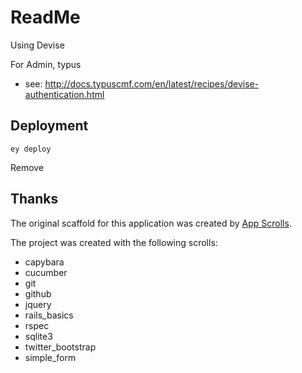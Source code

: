 # ReadMe

Using Devise

For Admin, typus
*  see: http://docs.typuscmf.com/en/latest/recipes/devise-authentication.html

## Deployment

```
ey deploy
```
Remove
## Thanks

The original scaffold for this application was created by [App Scrolls](http://appscrolls.org).

The project was created with the following scrolls:

* capybara
* cucumber
* git
* github
* jquery
* rails_basics
* rspec
* sqlite3
* twitter_bootstrap
* simple_form

